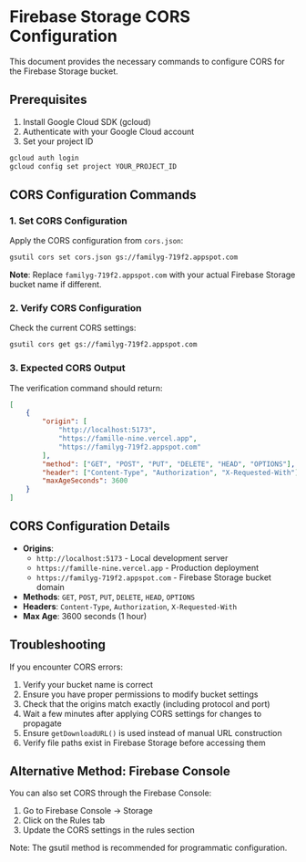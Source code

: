 # Firebase Storage CORS Configuration

This document provides the necessary commands to configure CORS for the Firebase Storage bucket.

## Prerequisites

1. Install Google Cloud SDK (gcloud)
2. Authenticate with your Google Cloud account
3. Set your project ID

```bash
gcloud auth login
gcloud config set project YOUR_PROJECT_ID
```

## CORS Configuration Commands

### 1. Set CORS Configuration

Apply the CORS configuration from `cors.json`:

```bash
gsutil cors set cors.json gs://familyg-719f2.appspot.com
```

**Note**: Replace `familyg-719f2.appspot.com` with your actual Firebase Storage bucket name if different.

### 2. Verify CORS Configuration

Check the current CORS settings:

```bash
gsutil cors get gs://familyg-719f2.appspot.com
```

### 3. Expected CORS Output

The verification command should return:

```json
[
	{
		"origin": [
			"http://localhost:5173",
			"https://famille-nine.vercel.app",
			"https://familyg-719f2.appspot.com"
		],
		"method": ["GET", "POST", "PUT", "DELETE", "HEAD", "OPTIONS"],
		"header": ["Content-Type", "Authorization", "X-Requested-With"],
		"maxAgeSeconds": 3600
	}
]
```

## CORS Configuration Details

- **Origins**:
  - `http://localhost:5173` - Local development server
  - `https://famille-nine.vercel.app` - Production deployment
  - `https://familyg-719f2.appspot.com` - Firebase Storage bucket domain
- **Methods**: `GET`, `POST`, `PUT`, `DELETE`, `HEAD`, `OPTIONS`
- **Headers**: `Content-Type`, `Authorization`, `X-Requested-With`
- **Max Age**: 3600 seconds (1 hour)

## Troubleshooting

If you encounter CORS errors:

1. Verify your bucket name is correct
2. Ensure you have proper permissions to modify bucket settings
3. Check that the origins match exactly (including protocol and port)
4. Wait a few minutes after applying CORS settings for changes to propagate
5. Ensure `getDownloadURL()` is used instead of manual URL construction
6. Verify file paths exist in Firebase Storage before accessing them

## Alternative Method: Firebase Console

You can also set CORS through the Firebase Console:

1. Go to Firebase Console → Storage
2. Click on the Rules tab
3. Update the CORS settings in the rules section

Note: The gsutil method is recommended for programmatic configuration.
